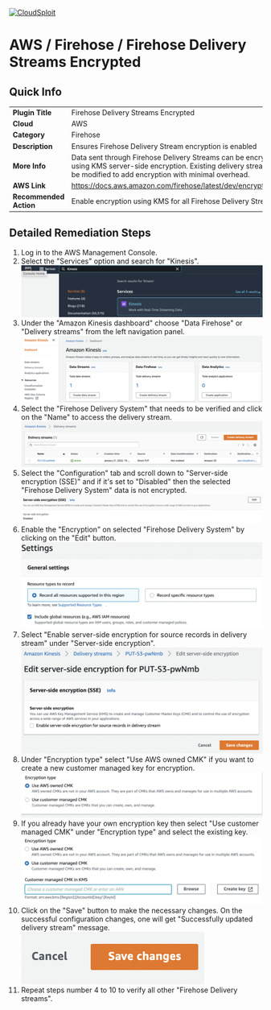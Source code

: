 [![CloudSploit](https://cloudsploit.com/img/logo-new-big-text-100.png "CloudSploit")](https://cloudsploit.com)

# AWS / Firehose / Firehose Delivery Streams Encrypted

## Quick Info

| | |
|-|-|
| **Plugin Title** | Firehose Delivery Streams Encrypted |
| **Cloud** | AWS |
| **Category** | Firehose |
| **Description** | Ensures Firehose Delivery Stream encryption is enabled |
| **More Info** | Data sent through Firehose Delivery Streams can be encrypted using KMS server-side encryption. Existing delivery streams can be modified to add encryption with minimal overhead. |
| **AWS Link** | https://docs.aws.amazon.com/firehose/latest/dev/encryption.html |
| **Recommended Action** | Enable encryption using KMS for all Firehose Delivery Streams. |

## Detailed Remediation Steps
1. Log in to the AWS Management Console.
2. Select the "Services" option and search for "Kinesis". </br> <img src="/resources/aws/firehose/firehose-delivery-streams-encrypted/step2.png"/>
3. Under the "Amazon Kinesis dashboard" choose "Data Firehose" or "Delivery streams" from the left navigation panel. </br><img src="/resources/aws/firehose/firehose-delivery-streams-encrypted/step3.png"/>
4. Select the "Firehose Delivery System" that needs to be verified and click on the "Name" to access the delivery stream.</br><img src="/resources/aws/firehose/firehose-delivery-streams-encrypted/step4.png"/>
5. Select the "Configuration" tab and scroll down to "Server-side encryption (SSE)" and if it's set to "Disabled" then the selected "Firehose Delivery System" data is not encrypted. </br> <img src="/resources/aws/firehose/firehose-delivery-streams-encrypted/step5.png"/>
6. Enable the "Encryption" on selected "Firehose Delivery System" by clicking on the "Edit" button.</br> <img src="/resources/aws/firehose/firehose-delivery-streams-encrypted/step6.png"/>
7. Select "Enable server-side encryption for source records in delivery stream" under "Server-side encryption". </br> <img src="/resources/aws/firehose/firehose-delivery-streams-encrypted/step7.png"/>
8. Under "Encryption type" select "Use AWS owned CMK" if you want to create a new customer managed key for encryption. </br> <img src="/resources/aws/firehose/firehose-delivery-streams-encrypted/step8.png"/>
9. If you already have your own encryption key then select "Use customer managed CMK" under "Encryption type" and select the existing key.</br> <img src="/resources/aws/firehose/firehose-delivery-streams-encrypted/step9.png"/>
10. Click on the "Save" button to make the necessary changes. On the successful configuration changes, one will get "Successfully updated delivery stream" message. </br> <img src="/resources/aws/firehose/firehose-delivery-streams-encrypted/step10.png"/>
12. Repeat steps number 4 to 10 to verify all other "Firehose Delivery streams".</br>
